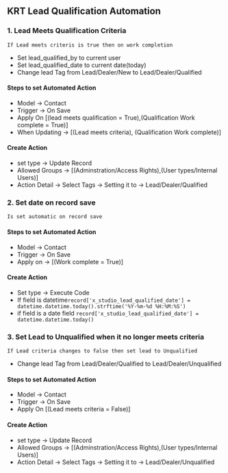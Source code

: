## KRT Lead Qualification Automation

### 1. Lead Meets Qualification Criteria
`If Lead meets criteris is true then on work completion`
* Set lead_qualified_by to current user
* Set lead_qualified_date to current date(today)
* Change lead Tag from Lead/Dealer/New to Lead/Dealer/Qualified
#### Steps to set Automated Action
* Model -> Contact
* Trigger -> On Save
* Apply On [(lead meets qualification = True),(Qualification Work complete = True)]
* When Updating -> [(Lead meets criteria), (Qualification Work complete)]
#### Create Action
* set type -> Update Record
* Allowed Groups -> [(Adminstration/Access Rights),(User types/Internal Users)]
* Action Detail -> Select Tags -> Setting it to -> Lead/Dealer/Qualified


### 2. Set date on record save
`Is set automatic on record save`
#### Steps to set Automated Action
* Model -> Contact
* Trigger -> On Save
* Apply on -> [(Work complete = True)]
#### Create Action
* Set type -> Execute Code
* If field is datetime`record['x_studio_lead_qualified_date'] = datetime.datetime.today().strftime('%Y-%m-%d %H:%M:%S')`
* if field is a date field `record['x_studio_lead_qualified_date'] = datetime.datetime.today()`

### 3. Set Lead to Unqualified when it no longer meets criteria
`If Lead criteria changes to false then set lead to Unqualified`
* Change lead Tag from Lead/Dealer/Qualified to Lead/Dealer/Unqualified
#### Steps to set Automated Action
* Model -> Contact
* Trigger -> On Save
* Apply On [(Lead meets criteria = False)]
#### Create Action
* set type -> Update Record
* Allowed Groups -> [(Adminstration/Access Rights),(User types/Internal Users)]
* Action Detail -> Select Tags -> Setting it to -> Lead/Dealer/Unqualified
